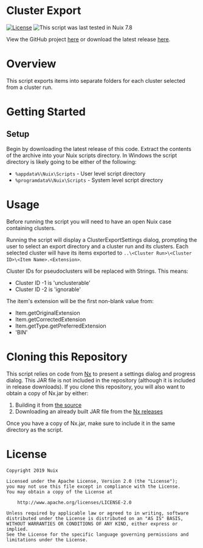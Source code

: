 Cluster Export
==============

[![License](https://img.shields.io/badge/License-Apache%202.0-blue.svg)](http://www.apache.org/licenses/LICENSE-2.0) ![This script was last tested in Nuix 7.8](https://img.shields.io/badge/Script%20Tested%20in%20Nuix-7.8-green.svg)

View the GitHub project [here](https://github.com/Nuix/Cluster-Export) or download the latest release [here](https://github.com/Nuix/Cluster-Export/releases).

# Overview

This script exports items into separate folders for each cluster selected from a cluster run.

# Getting Started

## Setup

Begin by downloading the latest release of this code.  Extract the contents of the archive into your Nuix scripts directory.  In Windows the script directory is likely going to be either of the following:

- `%appdata%\Nuix\Scripts` - User level script directory
- `%programdata%\Nuix\Scripts` - System level script directory

# Usage

Before running the script you will need to have an open Nuix case containing clusters.

Running the script will display a ClusterExportSettings dialog, prompting the user to select an export directory and a cluster run and its clusters. Each selected cluster will have its items exported to `..\<Cluster Run>\<Cluster ID>\<Item Name>.<Extension>`.

Cluster IDs for pseudoclusters will be replaced with Strings. This means:
- Cluster ID -1 is 'unclusterable'
- Cluster ID -2 is 'ignorable'

The item's extension will be the first non-blank value from:
- Item.getOriginalExtension
- Item.getCorrectedExtension
- Item.getType.getPreferredExtension
- 'BIN'

# Cloning this Repository

This script relies on code from [Nx](https://github.com/Nuix/Nx) to present a settings dialog and progress dialog.  This JAR file is not included in the repository (although it is included in release downloads).  If you clone this repository, you will also want to obtain a copy of Nx.jar by either:
1. Building it from [the source](https://github.com/Nuix/Nx)
2. Downloading an already built JAR file from the [Nx releases](https://github.com/Nuix/Nx/releases)

Once you have a copy of Nx.jar, make sure to include it in the same directory as the script.

# License

```
Copyright 2019 Nuix

Licensed under the Apache License, Version 2.0 (the "License");
you may not use this file except in compliance with the License.
You may obtain a copy of the License at

    http://www.apache.org/licenses/LICENSE-2.0

Unless required by applicable law or agreed to in writing, software
distributed under the License is distributed on an "AS IS" BASIS,
WITHOUT WARRANTIES OR CONDITIONS OF ANY KIND, either express or implied.
See the License for the specific language governing permissions and
limitations under the License.
```
